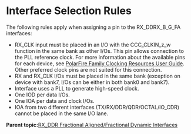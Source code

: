 # Interface Selection Rules

The following rules apply when assigning a pin to the RX\_DDRX\_B\_G\_FA interfaces:

-   RX\_CLK input must be placed in an I/O with the CCC\_CLKIN\_z\_w function in the same bank as other I/Os. This pin allows connection to the PLL reference clock. For more information about the available pins for each device, see [PolarFire Family Clocking Resources User Guide](https://ww1.microchip.com/downloads/aemDocuments/documents/FPGA/ProductDocuments/UserGuides/Microchip_PolarFire_FPGA_and_PolarFire_SoC_FPGA_Clocking_Resources_User_Guide_VB.pdf). Other preferred clock pins are not suited for this connection.
-   RX and RX\_CLK I/Os must be placed in the same bank \(exception on device with bank7, I/Os can be either in both bank0 and bank7\).
-   Interface uses a PLL to generate high-speed clock.
-   One IOD per data I/Os.
-   One IOA per data and clock I/Os.
-   IOA from two different interfaces \(TX/RX/DDR/QDR/OCTAL/IO\_CDR\) cannot be placed in the same I/O lane.

**Parent topic:**[RX\_DDR Fractional Aligned/Fractional Dynamic Interfaces](GUID-EA8EA594-6224-417D-BF62-A1120CC5854F.md)

